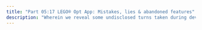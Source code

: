 ```yaml
---
title: "Part 05:17 LEGO® Opt App: Mistakes, lies & abandoned features"
description: "Wherein we reveal some undisclosed turns taken during development of this optimization app. Notably: an abandoned attempt to implement a recursive search for nested sets within sets, potentially enabling some cool additional features and perhaps to be revisited again later."
---
```


